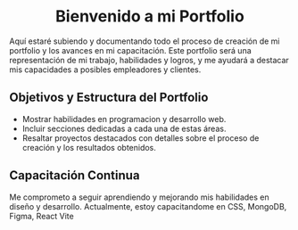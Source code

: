 <h1 align="center">Bienvenido a mi Portfolio</h1>

Aquí estaré subiendo y documentando todo el proceso de creación de mi portfolio y los avances en mi capacitación. Este portfolio será una representación de mi trabajo, habilidades y logros, y me ayudará a destacar mis capacidades a posibles empleadores y clientes.

## Objetivos y Estructura del Portfolio
* Mostrar habilidades en programacion y desarrollo web.
* Incluir secciones dedicadas a cada una de estas áreas.
* Resaltar proyectos destacados con detalles sobre el proceso de creación y los resultados obtenidos.

## Capacitación Continua
Me comprometo a seguir aprendiendo y mejorando mis habilidades en diseño y desarrollo. Actualmente, estoy capacitandome en CSS, MongoDB, Figma, React Vite
